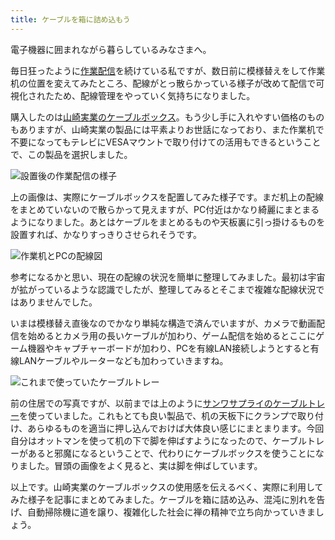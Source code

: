 ```yaml
---
title: ケーブルを箱に詰め込もう
---
```

電子機器に囲まれながら暮らしているみなさまへ。

毎日狂ったように[作業配信](https://www.youtube.com/c/r7kamura)を続けている私ですが、数日前に模様替えをして作業机の位置を変えてみたところ、配線がとっ散らかっている様子が改めて配信で可視化されたため、配線管理をやっていく気持ちになりました。

購入したのは[山崎実業のケーブルボックス](https://www.amazon.co.jp/dp/B0846DPNPP)。もう少し手に入れやすい価格のものもありますが、山崎実業の製品には平素よりお世話になっており、また作業机で不要になってもテレビにVESAマウントで取り付けての活用もできるということで、この製品を選択しました。

![](https://lh3.googleusercontent.com/docs/ADP-6oE0HQWzeRd9spcbhHiT1H1isZu_8HzsrALr7_DtONxhbfgNQxpafaWMGkqBS0l5dkk4TVHFP2UDiCohK5Y0b7LPr8VzCD6oxDgFmx7vBFJP0Y843_naNUKHB0Y67aTFZDHoYX2Q2V6Jd__v33kBbVLgJ2mz1QnwRmka54Unv-me_LmxvkgK1UxRSWDZfEIam5U6VlxLzGEHiaCorX5xYlOvh2cAlr0OF1pi4_KH3e3hXJAO5F8jxMsL7EKdb0iHO-Gz4s3ITilIpqKjIpfrw-IlS1L3ddZLvBQRhJVByIBM-7gmjQuTCnfqLmIwHtoU38x4ozQoNK3EL9cH-Ji66pl5ENXBaWY_E5zodSQ57K46_uNKQQbFYM3jVNIoPORbFyxlaGwaX0AWg5AtPlDe9gHNo34VQ5ZbPniRx1yWAnNLJRLZMsrT6iWMpIa1oUuXhqNYt64IIxty2TGNPpXrOp7pGe3vI02UOhEMc4FM7EyRxM8cmgWRr7TMsDGBQEZxOQwIccUsyyEXa3AbRqBV9xzGwBp5oHxZcQEQGZ3_Y2rEliDFWn_b7k6p6EBfNYhescBA4OA6Ckc5RK2J9FwxH4E-O06n-Z1uFgoQvfSgwS3U0FGd_ekK6tg1bv_DvLdfDHVoAEDwC0_FOWMPVW0wLIYWiGlKLFv1A0xGXLDLCUvtZjQpC_dGGTE7um2MYrREk-41JhmAO21mwNt6ja7tys2sB6QTWB5ilwPjMJUnuxIilM3WdxQPY8Uq27G1hYGFzGCG-hmRNZPW83lbrUJBQUN226tMCg0Ol4nQd6tBjoh4_cfvlBhc0aGDP-xMYxsgFrbN3oYUZg5NKU3kQ5CHIyxCoUK7_9xmAf5x_y95xyPbKJHgAeY7EZXn3B61_Cy5sEsvrFScs8YA9OOjOYAvlATtj3hG2bePAnHp13Ioo53WFnPNNhtP8jZz9fVUPSR51MVDyXuA5LBFuCMvhmWlDv0mO8TszG8XJMQJ72uZMG1jN2nJ53CJHItgRmUgRVQAKZPnxbgSoXZK7GsKVutaxfrVCeijXMRl1XZMnt4QVoFDqABzJwL6MnXyAWKZiBdHtt0YrmzVHWBpJ08ifCpCPTvINKLgljx45qZn2d7L_2uogq42KeylurGlcJfD0MSR9K46kBlJEwSlN1idPqFLqkUZQdHmNckuPIMaLJRbkYPh6rX2tnuPEoFwr8jpuVj_eEDPPR-V-CZc9KRCUsS_aA_Q-B9QgiRiL-I9kr4QxQ9mSfl5 "設置後の作業配信の様子")

上の画像は、実際にケーブルボックスを配置してみた様子です。まだ机上の配線をまとめていないので散らかって見えますが、PC付近はかなり綺麗にまとまるようになりました。あとはケーブルをまとめるものや天板裏に引っ掛けるものを設置すれば、かなりすっきりさせられそうです。

![](https://lh3.googleusercontent.com/docs/ADP-6oECeh6zvSMl1h1em3ENyQubrdfjjmNFhOSRfcNEXd6rOLRQrscmjqTPmX3yNmqsPC1RTO0FMM8kXe8-fRCL8cdqWahZsIMWbo_y1jWivMT3438RQm1O_NAFVyNiWVbdA_M8g9Pxva3kV604uLPBhyDsrup11UbbqzgYxsTAw643reh0Fo9yzzb-qTj_9LwScJrpIg0I5A4MT-qxEbrk6BU-_8mbuZQrMDy8yu2mgGAhKrThOJnXBA8TOTPuGoVZxEH5rJEvW5u22Vf8a8Dkd5IjvF0T2C09TlI75GxNevIssPdBx6bTcDJJUzgjWhRTc1Q7wBETC2FEHPrggIkrgrcVUmtcUpyG5qc7tiFJ8LrhtwD21tOHnMK1Ti7WCfgkm_cmm9gQUBC8uZI-wzFOWPO4f_0OUqww4ie1nU_qxIRzmavS87b4fwe_ynhljnRyn2YnM_rhiY8ieZsvmbh-W2jFjqrzRaw6Yz6lpXU6TKWvZ5Y_VyrcLbNzXkDiwfhPXLd8b88oievOd8kqAGCsKFg9S9iWdQ1XqCzN8Acrn19b5AF6VRswyJeSA2ywN5ZRAWpBwvX3BOlKbvHnZ28r_ta7zUWwOvYrImN-MEcU1CXJLi3btcLm5VZUA5dAgrOY2SjQ70P5NfPry2tmgsk-9_x4KgJvwnLMLFwcK5EanUMMBX5ZN7um-s1HmHLSKE4EgOEntMszZJygioMXWDWefO09JNSdT4TY0SsGAPOKYoF_1HrHFb1pZm1Ne8YFvxsTX2yPkYO_RgFeiU52V9-gA2ywNYZRtfZCKv6raNu6VW104u60ZU2BMErmfGxLxYkOdqXqoohTYfkBK58SJWq2ZriCDgpZD2O6VUeG7TizCPqlMIAyG5a7WIzRVrUWL8np8hC2lzTMYN5UV-Nmf7NckZSOO0jJFj2EOfvNKoD3C9X63Dw9w8HHAtYW37Kgi32JPayc_ioP6NOWWwglf6lDodJjedM34lDrADrOsjAqnDbvG3FYPmbJseR7U8tVHigJVcAREPR50m6M51fkEQojrLIFVEAB-deV3Os36Akga6yyBQ2qagOSlmO7G06uYwqqFQ6RWi8CIXj30tBzTpqNPs1JZG6-aE-c4NjsdRCtc4PAVaoj1ccCu2YRF2ZNl7RqpKKvgev37hryxy-vSYOxFrxpu5xi1WM639qHCHSxhKNMHSuSU_S-4MIt_e4ZnO4RFH6H089qK6qdhpmc2fQgijfNXG580SSEthMFlBhanQTIRLbZ "作業机とPCの配線図")

参考になるかと思い、現在の配線の状況を簡単に整理してみました。最初は宇宙が拡がっているような認識でしたが、整理してみるとそこまで複雑な配線状況ではありませんでした。

いまは模様替え直後なのでかなり単純な構造で済んでいますが、カメラで動画配信を始めるとカメラ用の長いケーブルが加わり、ゲーム配信を始めるとここにゲーム機器やキャプチャーボードが加わり、PCを有線LAN接続しようとすると有線LANケーブルやルーターなども加わっていきますね。

![](https://lh3.googleusercontent.com/docs/ADP-6oEWN2dCwDEK5dLcI9ivWg7t2UC_3n1qNf1ftg-PY_0FlqU3g7j0Vm2RwtnFBu_hcfUC9tiK7nOW1tbqUt554S6A_Gt1v-1KGLpe6KM2F_C8k8JvQW3wJO0eqgx4RIcxdtC-l-6OfuysWfd9Jewco2BizM1aQ_HFG0ioIquWtKSmb2GAPjY1kkrNBNzIG_GKtFCBmtOJDgmt06vwSBpLR8AOmNIhfXomhbLy-JfsrNJxMnwV1r2TdGw2NkTuOvxXGxAF9s6cqv8Igw1-l9gbp69tye9fIAsEj1raX5MvyYI0ftKPLwaPD6pAoD827-GzPaXXzIltFj0_mjJOgAn6QoPZj4NjNKOJ7ni9B5qNJ1ivxhYCQlY5sqz8trtFbaoQH1_VTSkKwTVSLbc2wY1FJ6bBlBwY51Jc3enAwkxCWLXurbaNOPKq8mZvm-ZGiRMv_G_5r-9OgTTFCmR2lLWYMwbbB6vNjAmbsJkhIPMnm7iTSdAHRV4WADluqGQWR5dHXkztuGA2SbZO0ZXOYwXiDHmflTyVLj7_wc2G5SmjVKXsi5Xy07_qgmwfuBp_XjbkHecqfKP_Qk6ncxZZvwgFG7ojRX8wwPX0RItqsLqFQ6QixUZHVsq_8GFzBoZN-CccnDCJonviosWpVW7RC-9BMVDPBxBmGnvGv_yHxi1XKeM8eeWWoOXXgZsmBHChin91XOXTt-10FiGDclPZb3BWIVGNSD7ZYTU_pOibhX3BnyTwkR1woU1j4kigetlWTHc8t2kHNtb_AtnNGlJpUBKQZGM6KWU7-dLSZiv1ZD4Oe7kZ4PPDKEgWX3P6VwdU8R_BseJaUkX0fHEUBGTBUp75gE0EaMfY0IqauII__qlKhIF28HRw-31N_AcdI6ALRltt_XUEQ0A5UwautmMbzLxPKGNPOi0_RtLDGq-5h10SfnfOI4USfAEIaLWZtKFk07fvtULpYwQPHowutMf8glYh8TqExUUN8O0C6bDkjw0txdSD3nJGMKiAqOoEfjcS9AxaJgWriOrLfw0zaTXH3dC7mvLd9XEIjOuoIFz0vx3CPrLtjISKbaPim2Ibpowh-zPISSpYdJcJIjSJz5oYrwbWcYMFUHe3sgUybV2S_n02IRE6y3QhpL0Ho_ntGf3uV60EVyRr3QPEGaOaUNhxtSy4gDRtFkD1mIyLJ4VEEFDoagDucdyGKDzRLr0z_YW0LxRMIVmo37yiP4oaDPpMKxwLnHC4wRYkIz4qRzABC6N9UT4tJe8v "これまで使っていたケーブルトレー")

前の住居での写真ですが、以前までは上のように[サンワサプライのケーブルトレー](https://www.amazon.co.jp/dp/B01N6B5ST9)を使っていました。これもとても良い製品で、机の天板下にクランプで取り付け、あらゆるものを適当に押し込んでおけば大体良い感じにまとまります。今回自分はオットマンを使って机の下で脚を伸ばすようになったので、ケーブルトレーがあると邪魔になるということで、代わりにケーブルボックスを使うことになりました。冒頭の画像をよく見ると、実は脚を伸ばしています。

以上です。山崎実業のケーブルボックスの使用感を伝えるべく、実際に利用してみた様子を記事にまとめてみました。ケーブルを箱に詰め込み、混沌に別れを告げ、自動掃除機に道を譲り、複雑化した社会に禅の精神で立ち向かっていきましょう。
